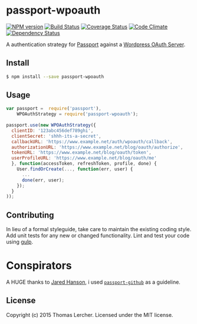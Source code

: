 # passport-wpoauth
[![NPM version][npm-image]][npm-url] [![Build Status][travis-image]][travis-url] [![Coverage Status][coveralls-image]][coveralls-url] [![Code Climate][climate-image]][climate-url] [![Dependency Status][daviddm-image]][daviddm-url]

A authentication strategy for [Passport](http://passportjs.org/) against a 
[Wordpress OAuth Server](https://wp-oauth.com/).

## Install

```bash
$ npm install --save passport-wpoauth
```


## Usage

```javascript
var passport =  require('passport'),
    WPOAuthStrategy = require('passport-wpoauth');
    
passport.use(new WPOAuthStrategy({
  clientID: '123abc456def789ghi',
  clientSecret: 'shhh-its-a-secret',
  callbackURL: 'https://www.example.net/auth/wpoauth/callback',
  authorizationURL: 'https://www.example.net/blog/oauth/authorize',
  tokenURL: 'https://www.example.net/blog/oauth/token',
  userProfileURL: 'https://www.example.net/blog/oauth/me'
  }, function(accessToken, refreshToken, profile, done) {
    User.findOrCreate(..., function(err, user) {
      ...
      done(err, user);
    });
  }
));
```


## Contributing

In lieu of a formal styleguide, take care to maintain the existing coding style. Add unit tests for any new or changed functionality. Lint and test your code using [gulp](http://gulpjs.com/).

# Conspirators
A HUGE thanks to [Jared Hanson](https://github.com/jaredhanson), i used 
[`passport-github`](https://github.com/jaredhanson/passport-github) as a 
guideline.

## License
Copyright (c) 2015 Thomas Lercher. 
Licensed under the MIT license.

[npm-url]: https://npmjs.org/package/passport-wpoauth
[npm-image]: https://img.shields.io/npm/v/passport-wpoauth.svg?style=flat-square
[travis-url]: https://travis-ci.org/tlercher/passport-wpoauth
[travis-image]: https://img.shields.io/travis/tlercher/passport-wpoauth.svg?style=flat-square
[daviddm-url]: https://david-dm.org/tlercher/passport-wpoauth
[daviddm-image]: https://img.shields.io/david/tlercher/passport-wpoauth.svg?style=flat-square
[climate-url]: https://codeclimate.com/github/tlercher/passport-wpoauth
[climate-image]: https://img.shields.io/codeclimate/github/tlercher/passport-wpoauth.svg?style=flat-square
[coveralls-url]: https://coveralls.io/r/tlercher/passport-wpoauth
[coveralls-image]: https://img.shields.io/coveralls/tlercher/passport-wpoauth/master.svg?style=flat-square
